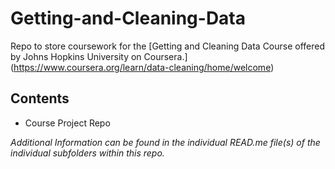 # Getting-and-Cleaning-Data
Repo to store coursework for the [Getting and Cleaning Data Course offered by Johns Hopkins University on Coursera.] (https://www.coursera.org/learn/data-cleaning/home/welcome)

## Contents
* Course Project Repo
 
*Additional Information can be found in the individual READ.me file(s) of the individual subfolders within this repo.*

